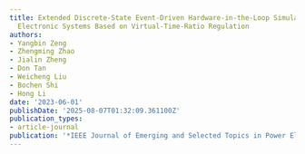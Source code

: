 ```yaml
---
title: Extended Discrete-State Event-Driven Hardware-in-the-Loop Simulation for Power
  Electronic Systems Based on Virtual-Time-Ratio Regulation
authors:
- Yangbin Zeng
- Zhengming Zhao
- Jialin Zheng
- Don Tan
- Weicheng Liu
- Bochen Shi
- Hong Li
date: '2023-06-01'
publishDate: '2025-08-07T01:32:09.361100Z'
publication_types:
- article-journal
publication: '*IEEE Journal of Emerging and Selected Topics in Power Electronics*'
---
```

